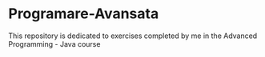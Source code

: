 # Programare-Avansata
This repository is dedicated to exercises completed by me in the Advanced Programming - Java course
